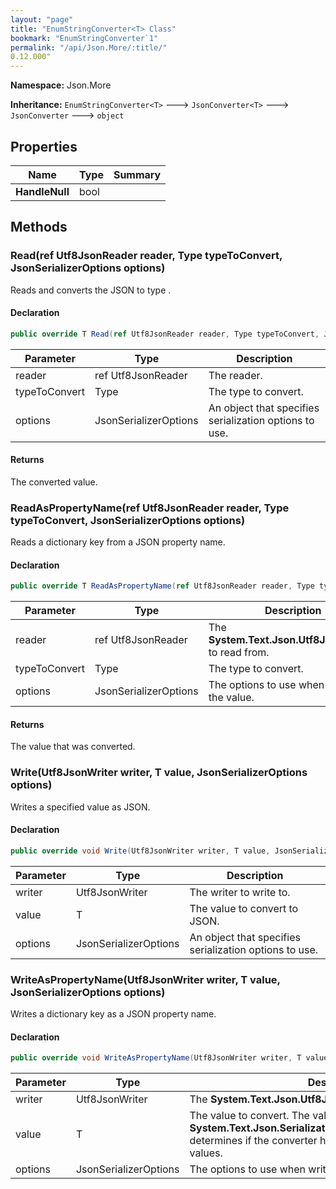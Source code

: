 ```yaml
---
layout: "page"
title: "EnumStringConverter<T> Class"
bookmark: "EnumStringConverter`1"
permalink: "/api/Json.More/:title/"
0.12.000"
---
```

**Namespace:** Json.More

**Inheritance:**
`EnumStringConverter<T>`
 🡒 
`JsonConverter<T>`
 🡒 
`JsonConverter`
 🡒 
`object`


## Properties

| Name | Type | Summary |
|---|---|---|
| **HandleNull** | bool |  |

## Methods

### Read(ref Utf8JsonReader reader, Type typeToConvert, JsonSerializerOptions options)

Reads and converts the JSON to type <typeparamref name="T" />.

#### Declaration

```c#
public override T Read(ref Utf8JsonReader reader, Type typeToConvert, JsonSerializerOptions options)
```

| Parameter | Type | Description |
|---|---|---|
| reader | ref Utf8JsonReader | The reader. |
| typeToConvert | Type | The type to convert. |
| options | JsonSerializerOptions | An object that specifies serialization options to use. |


#### Returns

The converted value.

### ReadAsPropertyName(ref Utf8JsonReader reader, Type typeToConvert, JsonSerializerOptions options)

Reads a dictionary key from a JSON property name.

#### Declaration

```c#
public override T ReadAsPropertyName(ref Utf8JsonReader reader, Type typeToConvert, JsonSerializerOptions options)
```

| Parameter | Type | Description |
|---|---|---|
| reader | ref Utf8JsonReader | The **System.Text.Json.Utf8JsonReader** to read from. |
| typeToConvert | Type | The type to convert. |
| options | JsonSerializerOptions | The options to use when reading the value. |


#### Returns

The value that was converted.

### Write(Utf8JsonWriter writer, T value, JsonSerializerOptions options)

Writes a specified value as JSON.

#### Declaration

```c#
public override void Write(Utf8JsonWriter writer, T value, JsonSerializerOptions options)
```

| Parameter | Type | Description |
|---|---|---|
| writer | Utf8JsonWriter | The writer to write to. |
| value | T | The value to convert to JSON. |
| options | JsonSerializerOptions | An object that specifies serialization options to use. |


### WriteAsPropertyName(Utf8JsonWriter writer, T value, JsonSerializerOptions options)

Writes a dictionary key as a JSON property name.

#### Declaration

```c#
public override void WriteAsPropertyName(Utf8JsonWriter writer, T value, JsonSerializerOptions options)
```

| Parameter | Type | Description |
|---|---|---|
| writer | Utf8JsonWriter | The **System.Text.Json.Utf8JsonWriter** to write to. |
| value | T | The value to convert. The value of **System.Text.Json.Serialization.JsonConverter`1.HandleNull** determines if the converter handles \<see langword="null" /\> values. |
| options | JsonSerializerOptions | The options to use when writing the value. |



